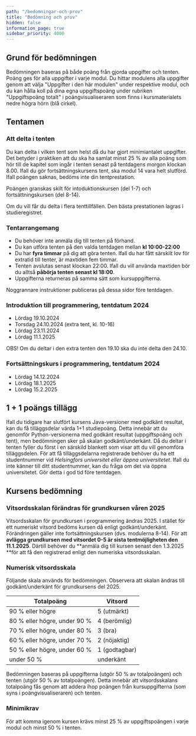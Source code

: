 ```yaml
---
path: "/bedomningar-och-prov"
title: "Bedömning och prov"
hidden: false
information_page: true
sidebar_priority: 4000
---
```


## Grund för bedömningen

Bedömningen baseras på både poäng från gjorda uppgifter och tenten. Poäng ges för alla uppgifter i varje modul. Du hittar modulens alla uppgifter genom att välja "Uppgifter i den här modulen" under respektive modul, och du kan hålla koll på dina egna uppgiftspoäng under rubriken "Uppgiftspoäng totalt" i poängvisualiseraren som finns i kursmaterialets nedre högra hörn (blå cirkel). 

## Tentamen

### Att delta i tenten

Du kan delta i vilken tent som helst då du har gjort minimiantalet uppgifter. Det betyder i praktiken att du ska ha samlat minst 25 % av alla poäng som hör till de kapitel som ingår i tenten senast på tentdagens morgon klockan 8.00. Ifall du gör fortsättningskursens tent, ska modul 14 vara helt slutförd. Ifall poängen saknas, bedöms inte din tentprestation.

Poängen granskas skilt för intoduktionskursen (del 1-7) och fortsättningskursen (del 8-14).

Om du vill får du delta i flera tenttillfällen. Den bästa prestationen lagras i studieregistret. 

### Tentarrangemang

* Du behöver inte anmäla dig till tenten på förhand.
* Du kan utföra tenten på den valda tentdagen mellan **kl 10:00-22:00**
* Du har **fyra timmar** på dig att göra tenten. Ifall du har fått särskilt lov för extratid till tenter, är maxtiden fem timmar.
* Tenten avslutas senast klockan 22:00. Ifall du vill använda maxtiden bör du alltså **påbörja tenten senast kl 18:00**.
* Uppgifterna returneras på samma sätt som kursuppgifterna.

Noggrannare instruktioner publiceras på dessa sidor före tentdagen.

### Introduktion till programmering, tentdatum 2024

* Lördag 19.10.2024
* Torsdag 24.10.2024 (extra tent, kl. 10-16)
* Lördag 23.11.2024
* Lördag 11.1.2025

OBS! Om du deltar i den extra tenten den 19.10 ska du inte delta den 24.10. 

### Fortsättningskurs i programmering, tentdatum 2024

* Lördag 14.12.2024
* Lördag 18.1.2025
* Lördag 15.2.2025


## 1 + 1 poängs tillägg

Ifall du tidigare har slutfört kursens Java-versioner med godkänt resultat, kan du få tilläggsdelar värda 1+1 studiepoäng. Detta innebär att du genomför Python-versionerna med godkänt resultat (uppgiftspoäng och tent), men bedömningen sker på skalan godkänt/underkänt. Då du deltar i tenten fyller du först i en särskild blankett som visar att du vill genomföra tilläggsdelen. För att få tilläggsdelarna registrerade behöver du ha ett studentnummer vid *Helsingfors universitet eller öppna universitetet*. Ifall du inte känner till ditt studentnummer, kan du fråga om det via öppna universitetet. Gör detta i god tid före tentdagen.

## Kursens bedömning

### Vitsordsskalan förändras för grundkursen våren 2025
Vitsordsskalan för grundkursen i programmering ändras 2025. I stället för ett numeriskt vitsord bedöms kursen då enligt godkänt/underkänt. Förändringen gäller inte fortsättningskursen (dvs. modulerna 8-14). För att **avlägga grundkursen med vitsordet 0-5 är sista tentmöjligheten den 11.1.2025**. Därtill behöver du **anmäla dig till kursen senast den 1.3.2025 **för att få den registrerad enligt den numeriska vitsordsskalan. 

### Numerisk vitsordsskala

Följande skala används för bedömningen. Observera att skalan ändras till godkänt/underkänt för grundkursens del 2025. 

<table>
    <thead>
    <tr>
        <th>Totalpoäng</th>
        <th>Vitsord</th>
    </tr>
    </thead>
    <tbody>
    <tr>
        <td>90 % eller högre</td>
        <td>5 (utmärkt)</td>
    </tr>
    <tr>
        <td>80 % eller högre, under 90 %</td>
        <td>4 (berömlig)</td>
    </tr>
    <tr>
        <td>70 % eller högre, under 80 %</td>
        <td>3 (bra)</td>
    </tr>
    <tr>
        <td>60 % eller högre, under 70 %</td>
        <td>2 (nöjaktig)</td>
    </tr>
    <tr>
        <td>50 % eller högre, under 60 %</td>
        <td>1 (godtagbar)</td>
    </tr>
    <tr>
        <td>under 50 %</td>
        <td>underkänt</td>
    </tr>
    </tbody>
</table>

Bedömningen baseras på uppgifterna (utgör 50 % av totalpoängen) och tenten (utgör 50 % av totalpoängen). Detta innebär att vitsordsskalans totalpoäng fås genom att addera ihop poängen från kursuppgifterna (som syns i poängvisualiseraren) och tenten.


### Minimikrav

För att komma igenom kursen krävs minst 25 % av uppgiftspoängen i varje modul och minst 50 % i tenten. 
